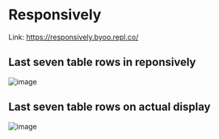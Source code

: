 # Responsively
Link: https://responsively.byoo.repl.co/

## Last seven table rows in reponsively
![image](https://user-images.githubusercontent.com/69565038/149440661-0b3d7d40-70f6-4d3e-9f7f-03cb10fb71ea.png)

## Last seven table rows on actual display
![image](https://user-images.githubusercontent.com/69565038/149440796-d402858a-d0fd-467c-80f3-84b3b6e45ca7.png)
